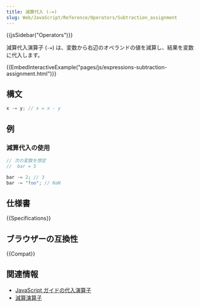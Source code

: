 ```yaml
---
title: 減算代入 (-=)
slug: Web/JavaScript/Reference/Operators/Subtraction_assignment
---
```


{{jsSidebar("Operators")}}

減算代入演算子 (`-=`) は、変数から右辺のオペランドの値を減算し、結果を変数に代入します。

{{EmbedInteractiveExample("pages/js/expressions-subtraction-assignment.html")}}

## 構文

```js
x -= y; // x = x - y
```

## 例

### 減算代入の使用

```js
// 次の変数を想定
//  bar = 5

bar -= 2; // 3
bar -= "foo"; // NaN
```

## 仕様書

{{Specifications}}

## ブラウザーの互換性

{{Compat}}

## 関連情報

- [JavaScript ガイドの代入演算子](/ja/docs/Web/JavaScript/Guide/Expressions_and_Operators#代入演算子)
- [減算演算子](/ja/docs/Web/JavaScript/Reference/Operators/Subtraction)

